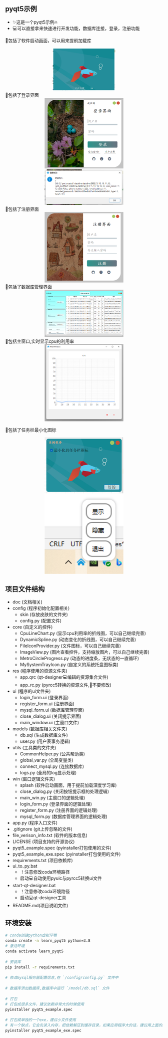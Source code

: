 ## pyqt5示例

- ✨这是一个pyqt5示例🔥
- 💻可以直接拿来快速进行开发功能，数据库连接，登录，注册功能

🎯包括了软件启动画面，可以用来提前加载库
<div align="center"><img src="./img/0.png" width="200" alt=""></div>
🎯包括了登录界面
<div align="center"><img src="./img/1.png" width="50%" alt=""></div>
<div align="center"><img src="./img/1.5.png" width="50%" alt=""></div>
🎯包括了注册界面
<div align="center"><img src="./img/2.png" width="50%" alt=""></div>
🎯包括了数据库管理界面
<div align="center"><img src="./img/3.png" width="50%" alt=""></div>
🎯包括主窗口,实时显示cpu的利用率
<div align="center"><img src="./img/4.png" width="50%" alt=""></div>

🎯包括了任务栏最小化图标
<div align="center"><img src="./img/6.png" width="50%" alt=""></div>
<div align="center"><img src="./img/5.png" width="50%" alt=""></div>

## 项目文件结构

- doc (文档相关)
- config (程序初始化配置相关)
    - skin (存放皮肤的文件夹)
    - config.py (配置文件)
- core (自定义的控件)
    - CpuLineChart.py (显示cpu利用率的折线图，可以自己继续完善)
    - DynamicSpline.py (动态变化的折线图，可以自己继续完善)
    - FileIconProvider.py (文件图标，可以自己继续完善)
    - ImageView.py (图片查看控件，支持缩放图片，可以自己继续完善)
    - MetroCircleProgress.py (动态的进度条，无状态的一直循环)
    - MySystemTrayIcon.py (自定义的系统托盘图标类)
- res (程序使用的资源文件夹)
    - app.qrc (qt-designer💻编辑的资源集合文件)
    - app_rc.py (pyrcc5转换的资源文件,🚫不要修改)
- ui (程序的ui文件夹)
    - login_form.ui (登录界面)
    - register_form.ui (注册界面)
    - mysql_form.ui (数据库管理界面)
    - close_dialog.ui (关闭提示界面)
    - main_window.ui (主窗口文件)
- models (数据库相关文件夹)
    - db.sql (生成数据库文件)
    - user.py (用户表事务逻辑)
- utils (工具类的文件夹)
    - CommonHelper.py (公共帮助类)
    - global_var.py (全局变量类)
    - connect_mysql.py (连接数据库)
    - logs.py (全局的log显示处理)
- win (窗口逻辑文件夹)
    - splash (软件启动画面，用于提前加载深度学习库)
    - close_dialog.py (关闭按钮提示框的处理逻辑)
    - main_win.py (主窗口的逻辑处理)
    - login_form.py (登录界面的逻辑处理)
    - register_form.py (注册界面的逻辑处理)
    - mysql_form.py (数据库管理界面的逻辑处理)
- app.py (程序入口文件)
- .gitignore (git上传忽略的文件)
- file_verison_info.txt (软件的版本信息)
- LICENSE (项目支持的开源协议)
- pyqt5_example.spec (pyinstaller打包使用的文件)
- pyqt5_example_exe.spec (pyinstaller打包使用的文件)
- requirements.txt (项目依赖库)
- ui_to_py.bat
    - ！注意修改coda环境路径
    - 启动💻自动使用pyuic与pyrcc5转换ui文件
- start-qt-designer.bat
    - ！注意修改coda环境路径
    - 启动💻qt-designer工具
- README.md(项目说明文件)

## 环境安装

```bash
# conda创建python虚拟环境
conda create -n learn_pyqt5 python=3.8
# 激活环境
conda activate learn_pyqt5

# 安装库
pip install -r requirements.txt

# 修改mysql服务器配置信息,在 `/config/config.py` 文件中

# 数据库添加数据库,数据库中运行 `/model/db.sql` 文件

# 打包
# 打包成很多文件，建议依赖非常大的时候使用
pyinstaller pyqt5_example.spec

# 打包成单独的一个exe，建议小文件使用
# 有一个缺点，它会先读入内存，把依赖解压到缓存目录，如果应用程序大的话，建议用上面的打包成一个文件夹
pyinstaller pyqt5_example_exe.spec
```